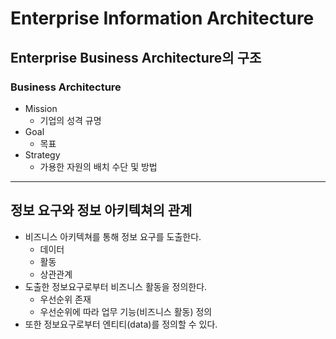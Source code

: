 # Enterprise Information Architecture

## Enterprise Business Architecture의 구조

### Business Architecture
- Mission
    - 기업의 성격 규명
- Goal
    - 목표
- Strategy
    - 가용한 자원의 배치 수단 및 방법
___
## 정보 요구와 정보 아키텍쳐의 관계
- 비즈니스 아키텍쳐를 통해 정보 요구를 도출한다.
    - 데이터
    - 활동
    - 상관관계
- 도출한 정보요구로부터 비즈니스 활동을 정의한다.
    - 우선순위 존재
    - 우선순위에 따라 업무 기능(비즈니스 활동) 정의
- 또한 정보요구로부터 엔티티(data)를 정의할 수 있다.
